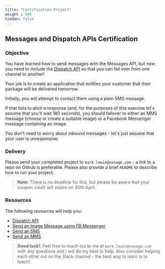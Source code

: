 ```yaml
---
title: "Certification Project"
weight : 999
hidden: false
---
```


## Messages and Dispatch APIs Certification

### Objective

You have learned how to send messages with the Messages API, but now you need to include the [Dispatch API](https://developer.nexmo.com/dispatch/overview) so that you can fail over from one channel to another!

Your job is to create an application that notifies your customer that their package will be delivered tomorrow.

Initially, you will attempt to contact them using a plain SMS message.

If that fails to elicit a response (and, for the purposes of this exercise let's assume that you'll wait 180 seconds), you should failover to either an MMS message (choose or create a suitable image) or a Facebook Messenger message containing an image.

You don't need to worry about inbound messages - let's just assume that your user is unresponsive.

### Delivery

Please send your completed project to `mark.lewin@vonage.com` - a link to a repo on Github is preferable. Please also provide a brief `README` to describe how to run your project.

> **Note**: There is no deadline for this, but please be aware that your coupon credit will expire on 30th April.

### Resources

The following resources will help you:

* [Dispatch API](https://developer.nexmo.com/dispatch/overview)
* [Send an Image Message using FB Messenger](https://developer.nexmo.com/messages/code-snippets/messenger/send-image)
* [Send an SMS](https://developer.nexmo.com/messages/code-snippets/sms/send-sms)
* [Send an MMS](https://developer.nexmo.com/messages/code-snippets/mms/send-mms)


> **Good luck!**: Feel free to reach out to me at `mark.lewin@vonage.com` with any questions and I will do my best to help. Also consider helping each other out on the Slack channel - the best way to learn is to teach!

